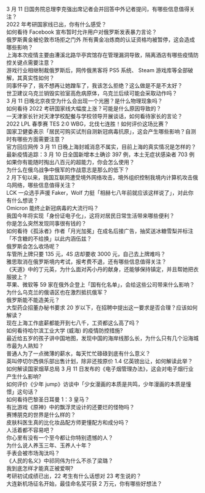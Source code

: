 3 月 11 日国务院总理李克强出席记者会并回答中外记者提问，有哪些信息值得关注？  
2022 年考研国家线已出，你有什么感受？  
如何看待 Facebook 宣布暂时允许用户对俄罗斯发表暴力言论？  
俄罗斯黄金被伦敦市场拒之门外 所有黄金冶炼商的认证资格均被暂停，这会造成哪些影响？  
上海本次疫情主要由漕溪北路华亭宾馆存在管理漏洞导致，隔离酒店有哪些疫情防控关键点需要注意？  
游戏行业相继制裁俄罗斯后，网传俄黑客将 PS5 系统、 Steam 游戏库等全部破解，其真实性如何？  
同事怀孕了，我不想再让她蹭车了，我该怎么拒绝？这么做是不是不太好？  
世卫建议乌克兰销毁实验室高危病原体，乌克兰后续可能会采取动作吗？  
3 月 11 日晚北京夜空为什么会出现一个光圈？是什么物理现象吗？  
如何看待 2022 考研国家线大幅度上涨？可能是什么原因导致的？  
一天津家长针对天津学校配餐与学校领导开展谈话，如何看待家长的言论？  
2022 LPL 春季赛 TES 2:0 WBG，北伐七连胜！如何评价这场比赛？  
国家卫健委表示「居民可购买试剂自测新冠病毒抗原」，这会产生哪些影响？自测时有哪些方面需要注意？  
官方回应网传 3 月 11 日晚上海封城消息不属实，目前上海的真实情况是怎样的？  
最新疫情追踪：3 月 10 日全国新增本土确诊 397 例，本土无症状感染者 703 例  
如果你有能随时掏出八百元的超能力，你会怎么使用？  
为什么在俄乌战争中俄军的作战意志是那么的低下？  
2 月下旬以来，我国互联网遭受境外网络攻击，境外组织控制我境内计算机攻击俄乌网络，哪些信息值得关注？  
LCK 一众选手声援 Faker，Wolf 力挺「相赫七八年前就应该这样说了」，对此你有什么想说？  
Omicron 能终止新冠病毒的大流行吗？  
我国今年将实现「身份证电子化」，这将对居民日常生活带来哪些便利？  
你是怎么突然发现同事很有钱的？  
如何看待《孤泳者》作者「月光加冕」在成名后接广告，抽奖送冰糖雪梨并标注「不含糖的不给换」以此内涵伍兹？  
俄罗斯会怎么收场呢？  
车管所上牌只要 135 元，4S 店却要收 3000 元，自己去上牌难吗？  
雅思取消在俄罗斯境内考试，报考费不退，还有哪些信息值得关注？  
《天道》中的丁元英，为什么面对芮小丹的献身，还能够保持镇定，并且帮她把衣服披上？  
苹果、微软等 59 家在俄外企登上「国有化名单」，会给这些公司带来什么影响？  
为什么乌克兰的俄语区也在激烈抵抗俄军？  
俄罗斯能不能造美元？  
大型药企招董办秘书要求 20 岁以下，在招聘中提出这一要求是否合理？应该如何解读？  
现在上海工作底薪都能开到七八千，工资都这么高了吗？  
如何看待哈尔滨工业大学 (威海) 的疫情防控措施?  
最近给五岁的孩子讲中国地图，发现中国的海岸线那么长，为什么只有几个沿海城市最为人熟知？  
普通人为了一点微薄的薪水，每天忙忙碌碌到底有什么意义？  
英叫停切尔西俱乐部出售计划，除非还按原价 1.4 亿英镑出让，如何解读此举？  
如何解读国家烟草总局 3 月 11 日发布的《电子烟管理办法》，这会对电子烟行业产生什么影响?  
如何评价《少年 jump》访谈中「少女漫画的本质是共鸣，少年漫画的本质是憧憬」这句话？  
如何看待巴黎圣日耳曼 1：3 皇马？  
有比游戏《原神》中的飘浮灵设计的还要烂的怪物吗？  
赛博朋克的世界是什么样的？  
皮肤科医生真的比化妆品配方师更懂配方和成分吗？  
人活着都不容易吧？  
你心里有没有一个至今都让你特别遗憾的人？  
为什么说人养玉三年、玉养人十年？  
手表会被市场淘汰吗？  
《人民的名义》中祁同伟为什么不杀了梁璐？  
我到底怎样才能真正被爱啊?  
考研初试成绩已出，22 考生有什么话想对 23 考生说的？  
大连新机场征名开始，最佳命名奖可获 2 万元，你有哪些好想法？  
